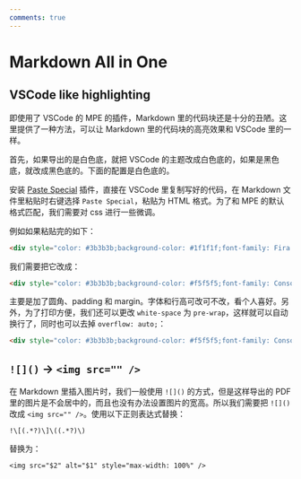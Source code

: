 ```yaml
---
comments: true
---
```

# Markdown All in One

## VSCode like highlighting

即使用了 VSCode 的 MPE 的插件，Markdown 里的代码块还是十分的丑陋。这里提供了一种方法，可以让 Markdown 里的代码块的高亮效果和 VSCode 里的一样。

首先，如果导出的是白色底，就把 VSCode 的主题改成白色底的，如果是黑色底，就改成黑色底的。下面的配置是白色底的。

安装 [Paste Special](https://marketplace.visualstudio.com/items?itemName=d3v.pastespecial) 插件，直接在 VSCode 里复制写好的代码，在 Markdown 文件里粘贴时右键选择 `Paste Special`，粘贴为 HTML 格式。为了和 MPE 的默认格式匹配，我们需要对 css 进行一些微调。

例如如果粘贴完的如下：

```html
<div style="color: #3b3b3b;background-color: #1f1f1f;font-family: Fira Code Retina, 思源黑体 HW, Consolas, 'Courier New', monospace, Consolas, 'Courier New', monospace;font-weight: normal;font-size: 14px;line-height: 19px;white-space: pre;">...</div>
```

我们需要把它改成：

```html
<div style="color: #3b3b3b;background-color: #f5f5f5;font-family: Consolas, 'Courier New', monospace, Consolas, 'Courier New', monospace;font-weight: normal;font-size: 14px;line-height: 1.4;white-space: pre;border-radius: 3px;padding: .8em;margin-top: 0;margin-bottom: 16px;overflow: auto;">...</div>
```

主要是加了圆角、padding 和 margin。字体和行高可改可不改，看个人喜好。另外，为了打印方便，我们还可以更改 `white-space` 为 `pre-wrap`，这样就可以自动换行了，同时也可以去掉 `overflow: auto;`：

```html
<div style="color: #3b3b3b;background-color: #f5f5f5;font-family: Consolas, 'Courier New', monospace, Consolas, 'Courier New', monospace;font-weight: normal;font-size: 14px;line-height: 1.4;white-space: pre-wrap;border-radius: 3px;padding: .8em;margin-top: 0;margin-bottom: 16px;">...</div>
```

## `![]()` -> `<img src="" />`

在 Markdown 里插入图片时，我们一般使用 `![]()` 的方式，但是这样导出的 PDF 里的图片是不会居中的，而且也没有办法设置图片的宽高。所以我们需要把 `![]()` 改成 `<img src="" />`。使用以下正则表达式替换：

```regex
!\[(.*?)\]\((.*?)\)
```

替换为：

```regex
<img src="$2" alt="$1" style="max-width: 100%" />
```